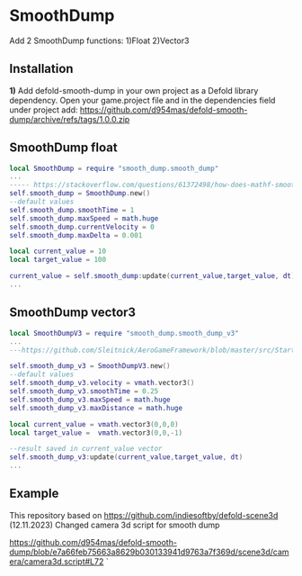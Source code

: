 # SmoothDump

Add 2 SmoothDump functions:
1)Float
2)Vector3

## Installation
__1)__ Add defold-smooth-dump in your own project as a Defold library dependency. Open your game.project file and in the dependencies field under project add:
https://github.com/d954mas/defold-smooth-dump/archive/refs/tags/1.0.0.zip

## SmoothDump float
```lua
local SmoothDump = require "smooth_dump.smooth_dump"
...
----- https://stackoverflow.com/questions/61372498/how-does-mathf-smoothdamp-work-what-is-it-algorithm
self.smooth_dump = SmoothDump.new()
--default values
self.smooth_dump.smoothTime = 1
self.smooth_dump.maxSpeed = math.huge
self.smooth_dump.currentVelocity = 0
self.smooth_dump.maxDelta = 0.001

local current_value = 10
local target_value = 100

current_value = self.smooth_dump:update(current_value,target_value, dt)
...
```

## SmoothDump vector3
```lua
local SmoothDumpV3 = require "smooth_dump.smooth_dump_v3"
...
---https://github.com/Sleitnick/AeroGameFramework/blob/master/src/StarterPlayer/StarterPlayerScripts/Aero/Modules/Smooth/SmoothDamp.lua

self.smooth_dump_v3 = SmoothDumpV3.new()
--default values
self.smooth_dump_v3.velocity = vmath.vector3()
self.smooth_dump_v3.smoothTime = 0.25
self.smooth_dump_v3.maxSpeed = math.huge
self.smooth_dump_v3.maxDistance = math.huge

local current_value = vmath.vector3(0,0,0)
local target_value =  vmath.vector3(0,0,-1)

--result saved in current_value vector
self.smooth_dump_v3:update(current_value,target_value, dt)
...
```

## Example

This repository based on https://github.com/indiesoftby/defold-scene3d (12.11.2023)
Changed camera 3d script for smooth dump

https://github.com/d954mas/defold-smooth-dump/blob/e7a66feb75663a8629b030133941d9763a7f369d/scene3d/camera/camera3d.script#L72
`
